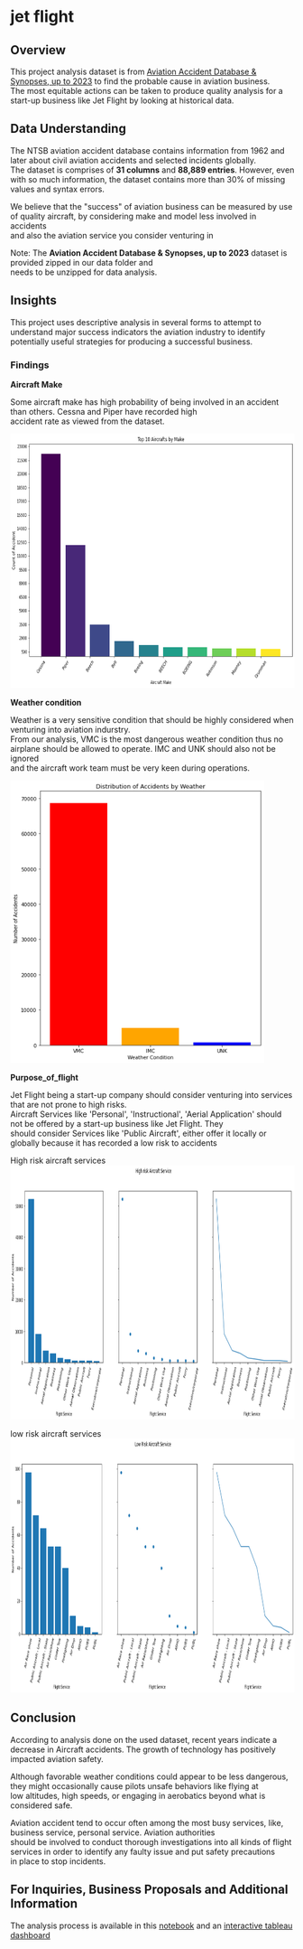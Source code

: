 # jet flight

## Overview

This project analysis dataset is from [Aviation Accident Database & Synopses, up to 2023](https://www.kaggle.com/datasets/khsamaha/aviation-accident-database-synopses/code) to find the probable cause in aviation business.<br /> The most equitable actions can be taken to produce quality analysis for a start-up business like Jet Flight by looking at historical data.

## Data Understanding

The NTSB aviation accident database contains information from 1962 and later about civil aviation accidents and selected incidents globally.<br />The dataset is comprises of **31 columns** and **88,889 entries**. However, even with so much information, the dataset contains more than 30% of missing<br /> values and syntax errors.

We believe that the "success" of aviation business can be measured by use of quality aircraft, by considering make and model less involved in accidents<br /> and also the aviation service you consider venturing in

Note: The **Aviation Accident Database & Synopses, up to 2023** dataset is provided zipped in our data folder and<br /> needs to be unzipped for data analysis.

## Insights

This project uses descriptive analysis in several forms to attempt to understand major success indicators the aviation industry to identify<br /> potentially useful strategies for producing a successful business.

### Findings

**Aircraft Make**

Some aircraft make has high probability of being involved in an accident than others. Cessna and Piper have recorded high <br /> accident rate as viewed from the dataset.

<img src="images/top_ten_aircraft_make.png" alt="aircraft make" width="650" height="450">

**Weather condition**

Weather is a very sensitive condition that should be highly considered when venturing into aviation indurstry.<br />
From our analysis, VMC is the most dangerous weather condition thus no airplane should be allowed to operate. IMC and UNK should also not be ignored <br /> and the aircraft work team must be very keen during operations.

<img src="images/weather.png" alt="aircraft make" width="450" height="500">

**Purpose_of_flight**

Jet Flight being a start-up company should consider venturing into services that are not prone to high risks.<br />
Aircraft Services like 'Personal', 'Instructional', 'Aerial Application' should not be offered by a start-up business like Jet Flight. They <br />
should consider Services like 'Public Aircraft', either offer it locally or globally because it has recorded a low risk to accidents

High risk aircraft services<br />
<img src="images/service.png" alt="risky service" width="850" height="450">

low risk aircraft services<br />
<img src="images/good_service.png" alt="low risk service" width="850" height="450">

## Conclusion

According to analysis done on the used dataset, recent years indicate a decrease in Aircraft accidents. The growth of technology has positively<br />  impacted aviation safety.

Although favorable weather conditions could appear to be less dangerous, they might occasionally cause pilots unsafe behaviors like flying at<br />  low altitudes, high speeds, or engaging in aerobatics beyond what is considered safe.

Aviation accident tend to occur often among the most busy services, like, business service, personal service. Aviation authorities <br /> should be involved to conduct thorough investigations into all kinds of flight services in order to identify any faulty issue and put safety precautions<br /> in place to stop incidents.

## For Inquiries, Business Proposals and Additional Information

The analysis process is available in this [notebook](https://github.com/kamahTek/jet-flight/blob/master/flight.ipynb) and an [interactive tableau dashboard](https://public.tableau.com/app/profile/james.kamau/viz/FinalPhase_1_Project/JetFlightDashboard?publish=yes)

